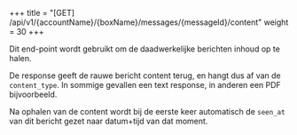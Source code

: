 +++
title = "[GET] /api/v1/{accountName}/{boxName}/messages/{messageId}/content"
weight = 30
+++

Dit end-point wordt gebruikt om de daadwerkelijke berichten inhoud op te halen.

De response geeft de rauwe bericht content terug, en hangt dus af van de `content_type`.
In sommige gevallen een text response, in anderen een PDF bijvoorbeeld.

Na ophalen van de content wordt bij de eerste keer automatisch de `seen_at` van dit bericht gezet
naar datum+tijd van dat moment.

